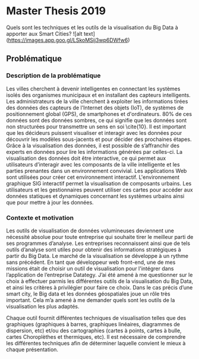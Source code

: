 #  Master Thesis 2019
Quels sont les techniques et les outils de la visualisation du Big Data à apporter aux Smart Cities?
![alt text] (https://images.app.goo.gl/LSkoMSij3wp6DWfw6)
## Problématique

### Description de la problématique
Les villes cherchent à devenir intelligentes en connectant les systèmes isolés des organismes municipaux et en installant des capteurs intelligents. Les administrateurs de la ville cherchent à exploiter les informations tirées des données des capteurs de l'Internet des objets (IoT), de systèmes de positionnement global (GPS), de smartphones et d'ordinateurs. 80\% de ces données sont des données sombres, ce qui signifie que les données sont non structurées pour transmettre un sens en soi \cite{10}.
Il est important que les décideurs puissent visualiser et interagir avec les données pour découvrir les modèles sous-jacents et pour décider des prochaines étapes. Grâce à la visualisation des données, il est possible de s’affranchir des experts en données pour lire les informations générées par celles-ci. 
La visualisation des données doit être interactive, ce qui permet aux utilisateurs d’interagir avec les composants de la ville intelligente et les parties prenantes dans un environnement convivial. Les applications Web sont utilisées pour créer cet environnement interactif. L'environnement graphique SIG interactif permet la visualisation de composants urbains. Les utilisateurs et les gestionnaires peuvent utiliser ces cartes pour accéder aux données statiques et dynamiques concernant les systèmes urbains ainsi que pour mettre à jour les données.
### Contexte et motivation

Les outils de visualisation de données volumineuses deviennent une nécessité absolue pour toute entreprise qui souhaite tirer le meilleur parti de ses programmes d’analyse. Les entreprises reconnaissent ainsi que de tels outils d’analyse sont utiles pour obtenir des informations stratégiques à partir du Big Data. Le marché de la visualisation se développe à un rythme sans précédent. En tant que développeur web front-end, une de mes missions était de choisir un outil de visualisation pour l'intégrer dans l’application de l’entreprise Datategy. J’ai été amené à me questionner sur le choix à effectuer parmis les différentes outils de la visualisation du Big Data, et ainsi les critères à privilégier pour faire ce choix. Dans le cas précis d’une smart city, le Big data et les données géospatiales joue un rôle très important. Cela m’a amené à me demander quels sont les outils de la visualisation les plus adaptés. 

Chaque outil fournit différentes techniques de visualisation telles que des graphiques (graphiques à barres, graphiques linéaires, diagrammes de dispersion, etc) et/ou des cartographies (cartes à points, cartes à bulle, cartes Choroplèthes et thermiques, etc).  Il est nécessaire de comprendre les différentes techniques afin de déterminer laquelle convient le mieux à chaque présentation.
